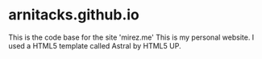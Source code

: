 # arnitacks.github.io
This is the code base for the site 'mirez.me' This is my personal website. I used a HTML5 template called Astral by HTML5 UP.
